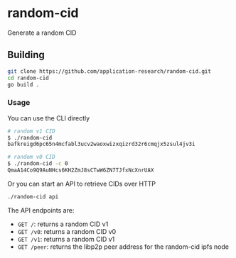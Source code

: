 # random-cid

Generate a random CID

## Building
```bash
git clone https://github.com/application-research/random-cid.git
cd random-cid
go build .
```

### Usage
You can use the CLI directly
```bash
# random v1 CID
$ ./random-cid
bafkreigd6pc65n4mcfabl3ucv2waoxwizxqizrd32r6cmqjx5zsul4jv3i

# random v0 CID
$ ./random-cid -c 0
QmaA14Co9Q9AuNHcs6KH2ZmJ8sCTwW6ZN7TJfxNcXnrUAX
```

Or you can start an API to retrieve CIDs over HTTP
```bash
./random-cid api
```

The API endpoints are:
- `GET /`: returns a random CID v1
- `GET /v0`: returns a random CID v0
- `GET /v1`: returns a random CID v1
- `GET /peer`: returns the libp2p peer address for the random-cid ipfs node

